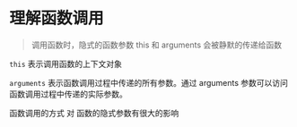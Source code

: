 # 理解函数调用

> 调用函数时，隐式的函数参数 this 和 arguments 会被静默的传递给函数

`this` 表示调用函数的上下文对象

`arguments` 表示函数调用过程中传递的所有参数。通过 arguments 参数可以访问 函数调用过程中传递的实际参数。

函数调用的方式 对 函数的隐式参数有很大的影响